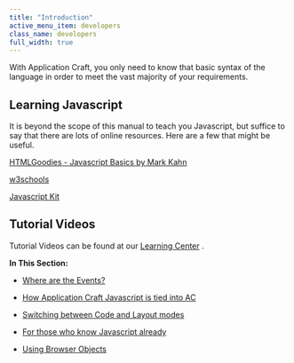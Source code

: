 ```yaml
---
title: "Introduction"
active_menu_item: developers
class_name: developers
full_width: true
---
```



With Application Craft, you only need to know that basic syntax of the language in order to meet the vast majority of your requirements.

## Learning Javascript

It is beyond the scope of this manual to teach you Javascript, but suffice to say that there are lots of online resources. Here are a few that might be useful.

[HTMLGoodies - Javascript Basics by Mark Kahn](http://www.htmlgoodies.com/primers/jsp/)

[w3schools](http://www.w3schools.com/web/web_javascript.asp)

[Javascript Kit](http://www.javascriptkit.com)

## Tutorial Videos

Tutorial Videos can be found at our [Learning Center](http://www.applicationcraft.com/learning-center#Coding) .

**In This Section:**

 - [Where are the Events?](introduction/where-are-the-events)

 - [How Application Craft Javascript is tied into AC](introduction/how-swirl-javascript-is-tied-i)

 - [Switching between Code and Layout modes](introduction/switching-between-code-and-lay)

 - [For those who know Javascript already](introduction/for-those-who-know-javascript)

 - [Using Browser Objects](introduction/using-borwser-objects)

